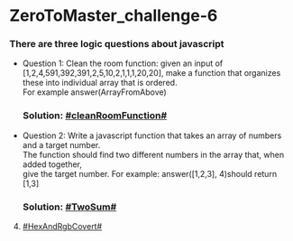 # ZeroToMaster_challenge-6
### There are three logic questions about javascript
*  Question 1: Clean the room function: given an input of [1,2,4,591,392,391,2,5,10,2,1,1,1,20,20], 
      make a function that organizes these into individual array that is ordered.  
      For example answer(ArrayFromAbove)  
      ### Solution: [\#cleanRoomFunction\#](https://github.com/joeban0608/ZeroToMaster_challenge-6/blob/main/S1_chanllenge_clean_room_function.js)
*  Question 2: Write a javascript function that takes an array of numbers and a target number.  
      The function should find two different numbers in the array that, when added together,  
      give the target number. For example: answer([1,2,3], 4)should return [1,3]  
      ### Solution: [\#TwoSum\#](https://github.com/joeban0608/ZeroToMaster_challenge-6/blob/main/S2_TwoSum.js)
4. [\#HexAndRgbCovert\#](https://github.com/joeban0608/ZeroToMaster_challenge-6/blob/main/S3-2_HexAndRgbCovert_cleaner_code.js)

